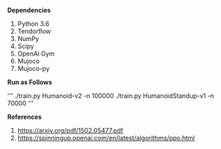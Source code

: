 **Dependencies**  
1. Python 3.6
2. Tendorflow
3. NumPy
4. Scipy
5. OpenAi Gym
6. Mujoco
7. Mujoco-py



**Run as Follows**

'''
./train.py Humanoid-v2 -n 100000
./train.py HumanoidStandup-v1 -n 70000
'''


**References**
1. https://arxiv.org/pdf/1502.05477.pdf
2. https://spinningup.openai.com/en/latest/algorithms/ppo.html
